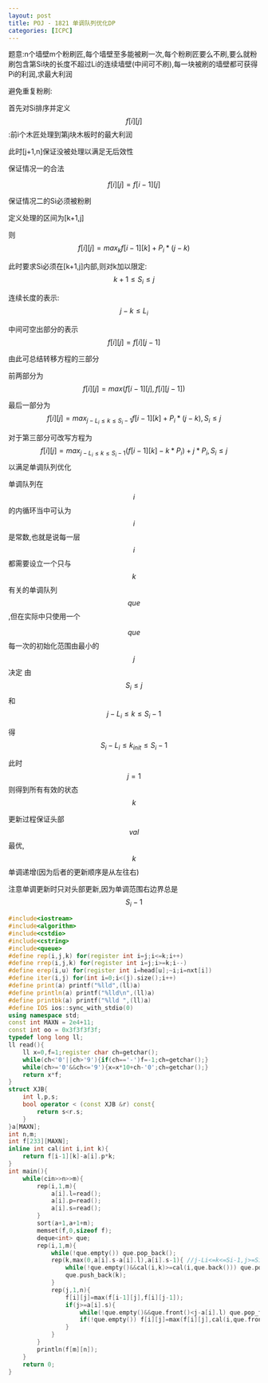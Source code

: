 ```yaml
---
layout: post
title: POJ - 1821 单调队列优化DP
categories: [ICPC]
---
```


题意:n个墙壁m个粉刷匠,每个墙壁至多能被刷一次,每个粉刷匠要么不刷,要么就粉刷包含第Si块的长度不超过Li的连续墙壁(中间可不刷),每一块被刷的墙壁都可获得Pi的利润,求最大利润
<!--more-->



避免重复粉刷:

首先对Si排序并定义$$f[i][j]$$:前i个木匠处理到第j块木板时的最大利润

此时[j+1,n]保证没被处理以满足无后效性

保证情况一的合法

$$f[i][j]=f[i-1][j]$$

保证情况二的Si必须被粉刷

定义处理的区间为[k+1,j]

则$$f[i][j]=max_kf[i-1][k]+P_i*(j-k)$$

此时要求Si必须在[k+1,j]内部,则对k加以限定:$$k+1≤S_i≤j$$

连续长度的表示:$$j-k≤L_i$$

中间可空出部分的表示$$f[i][j]=f[i][j-1]$$

由此可总结转移方程的三部分

前两部分为 $$f[i][j]=max(f[i-1][j],f[i][j-1])$$

最后一部分为$$f[i][j]=max_{j-L_i≤k≤S_i-1}f[i-1][k]+P_i*(j-k),S_i≤j$$

对于第三部分可改写方程为$$f[i][j]=max_{j-L_i≤k≤S_i-1}(f[i-1][k]-k*P_i)+j*P_i,S_i≤j$$以满足单调队列优化

单调队列在$$i$$的内循环当中可认为$$i$$是常数,也就是说每一层$$i$$都需要设立一个只与$$k$$有关的单调队列$$que$$,但在实际中只使用一个

$$que$$每一次的初始化范围由最小的$$j$$决定
由$$S_i≤j$$和$$j-L_i≤k≤S_i-1$$

得$$S_i-L_i≤k_{init}≤S_i-1$$

此时$$j=1$$则得到所有有效的状态$$k$$

更新过程保证头部$$val$$最优,$$k$$单调递增(因为后者的更新顺序是从左往右)

注意单调更新时只对头部更新,因为单调范围右边界总是$$S_i-1$$

```C++
#include<iostream>
#include<algorithm>
#include<cstdio>
#include<cstring>
#include<queue>
#define rep(i,j,k) for(register int i=j;i<=k;i++)
#define rrep(i,j,k) for(register int i=j;i>=k;i--)
#define erep(i,u) for(register int i=head[u];~i;i=nxt[i])
#define iter(i,j) for(int i=0;i<(j).size();i++)
#define print(a) printf("%lld",(ll)a)
#define println(a) printf("%lld\n",(ll)a)
#define printbk(a) printf("%lld ",(ll)a)
#define IOS ios::sync_with_stdio(0)
using namespace std;
const int MAXN = 2e4+11;
const int oo = 0x3f3f3f3f;
typedef long long ll;
ll read(){
    ll x=0,f=1;register char ch=getchar();
    while(ch<'0'||ch>'9'){if(ch=='-')f=-1;ch=getchar();}
    while(ch>='0'&&ch<='9'){x=x*10+ch-'0';ch=getchar();}
    return x*f;
}
struct XJB{
    int l,p,s;
    bool operator < (const XJB &r) const{
        return s<r.s;
    }
}a[MAXN];
int n,m;
int f[233][MAXN];
inline int cal(int i,int k){
    return f[i-1][k]-a[i].p*k;
}
int main(){
    while(cin>>n>>m){
        rep(i,1,m){
            a[i].l=read();
            a[i].p=read();
            a[i].s=read();
        }
        sort(a+1,a+1+m);
        memset(f,0,sizeof f);
        deque<int> que;
        rep(i,1,m){
            while(!que.empty()) que.pop_back();
            rep(k,max(0,a[i].s-a[i].l),a[i].s-1){ //j-Li<=k<=Si-1,j>=Si
                while(!que.empty()&&cal(i,k)>=cal(i,que.back())) que.pop_back();
                que.push_back(k);
            }
            rep(j,1,n){
                f[i][j]=max(f[i-1][j],f[i][j-1]);
                if(j>=a[i].s){
                    while(!que.empty()&&que.front()<j-a[i].l) que.pop_front();
                    if(!que.empty()) f[i][j]=max(f[i][j],cal(i,que.front())+a[i].p*j);
                }
            }
        }
        println(f[m][n]);
    }
    return 0;
}
```

